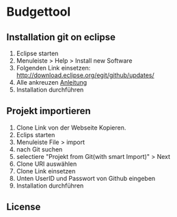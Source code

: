 # Budgettool

## Installation git on eclipse

1. Eclipse starten
2. Menuleiste > Help > Install new Software
3. Folgenden Link einsetzen: http://download.eclipse.org/egit/github/updates/ 
4. Alle ankreuzen [Anleitung](http://www.eclipse.org/egit/download/)
5. Installation durchführen

## Projekt importieren

1. Clone Link von der Webseite Kopieren.
2. Eclips starten
3. Menuleiste File > import
4. nach Git suchen
5. selectiere "Projekt from Git(with smart Import)" > Next
6. Clone URI auswählen
7. Clone Link einsetzen
8. Unten UserID und Passwort von Github eingeben
6. Installation durchführen

## License

<Add Copyrighet by us>
